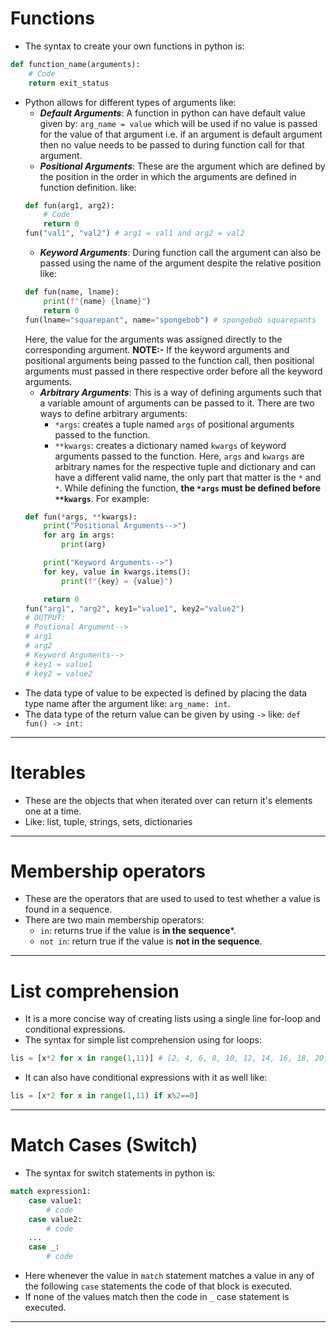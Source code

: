 # Functions
- The syntax to create your own functions in python is:
```python
def function_name(arguments):
	# Code
	return exit_status
```
- Python allows for different types of arguments like: 
	- ***Default Arguments***: A function in python can have default value given by: `arg_name = value` which will be used if no value is passed for the value of that argument i.e. if an argument is default argument then no value needs to be passed to during function call for that argument.
	- ***Positional Arguments***: These are the argument which are defined by the position in the order in which the arguments are defined in function definition. like:
	```python
	def fun(arg1, arg2):
		# Code
		return 0
	fun("val1", "val2") # arg1 = val1 and arg2 = val2
	```
	- ***Keyword Arguments***: During function call the argument can also be passed using the name of the argument despite the relative position like:
	```python
	def fun(name, lname):
		print(f"{name} {lname}")
		return 0
	fun(lname="squarepant", name="spongebob") # spongebob squarepants
	```
	Here, the value for the arguments was assigned directly to the corresponding argument. 
	**NOTE:-** If the keyword arguments and positional arguments being passed to the function call, then positional arguments must passed in there respective order before all the keyword arguments.
	- ***Arbitrary Arguments***: This is a way of defining arguments such that a variable amount of arguments can be passed to it. There are two ways to define arbitrary arguments:
		- `*args`: creates a tuple named `args` of positional arguments passed to the function.
		- `**kwargs`: creates a dictionary named `kwargs` of keyword arguments passed to the function.
	Here, `args` and `kwargs` are arbitrary names for the respective tuple and dictionary and can have a different valid name, the only part that matter is the `*` and `*`. While defining the function, **the `*args` must be defined before `**kwargs`**. For example:
	```python
	def fun(*args, **kwargs):
		print("Positional Arguments-->")
		for arg in args:
			print(arg)
	
		print("Keyword Arguments-->")
		for key, value in kwargs.items():
			print(f"{key} = {value}")
	
		return 0
	fun("arg1", "arg2", key1="value1", key2="value2")
	# OUTPUT:
	# Postional Argument-->
	# arg1
	# arg2
	# Keyword Arguments-->
	# key1 = value1
	# key2 = value2
	```
- The data type of value to be expected is defined by placing the data type name after the argument like: `arg_name: int`.
- The data type of the return value can be given by using `->` like: `def fun() -> int:`
---

# Iterables
- These are the objects that when iterated over can return it's elements one at a time.
- Like: list, tuple, strings, sets, dictionaries
---

# Membership operators
- These are the operators that are used to used to test whether a value is found in a sequence.
- There are two main membership operators:
	- `in`: returns true if the value is **in the sequence***.
	- `not in`: return true if the value is **not in the sequence**.
---

# List comprehension
- It is a more concise way of creating lists using a single line for-loop and conditional expressions.
- The syntax for simple list comprehension using for loops:
```python
lis = [x*2 for x in range(1,11)] # [2, 4, 6, 8, 10, 12, 14, 16, 18, 20]
```
- It can also have conditional expressions with it as well like:
```python
lis = [x*2 for x in range(1,11) if x%2==0]
```
---
# Match Cases (Switch)
- The syntax for switch statements in python is:
```python
match expression1:
	case value1:
		# code
	case value2:
		# code
	...
	case _:
		# code
```
- Here whenever the value in `match` statement matches a value in any of the following `case` statements the code of that block is executed.
- If none of the values match then the code in `_` case statement is executed.
---
